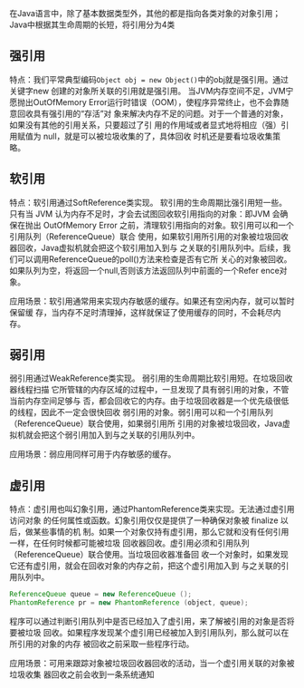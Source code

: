 在Java语言中，除了基本数据类型外，其他的都是指向各类对象的对象引用；Java中根据其生命周期的长短，将引用分为4类
## 强引用
特点：我们平常典型编码`Object obj = new Object()`中的obj就是强引用。通过关键字new 
创建的对象所关联的引用就是强引用。 当JVM内存空间不足，JVM宁愿抛出OutOfMemory 
Error运行时错误（OOM），使程序异常终止，也不会靠随意回收具有强引用的“存活”对 
象来解决内存不足的问题。对于一个普通的对象，如果没有其他的引用关系，只要超过了引 
用的作用域或者显式地将相应（强）引用赋值为 null，就是可以被垃圾收集的了，具体回收 
时机还是要看垃圾收集策略。 

## 软引用                                                     
特点：软引用通过SoftReference类实现。 软引用的生命周期比强引用短一些。只有当 JVM 
认为内存不足时，才会去试图回收软引用指向的对象：即JVM 会确保在抛出 OutOfMemory 
Error 之前，清理软引用指向的对象。软引用可以和一个引用队列（ReferenceQueue）联合 
使用，如果软引用所引用的对象被垃圾回收器回收，Java虚拟机就会把这个软引用加入到与 
之关联的引用队列中。后续，我们可以调用ReferenceQueue的poll()方法来检查是否有它所 
关心的对象被回收。如果队列为空，将返回一个null,否则该方法返回队列中前面的一个Refer 
ence对象。

应用场景：软引用通常用来实现内存敏感的缓存。如果还有空闲内存，就可以暂时保留缓 
存，当内存不足时清理掉，这样就保证了使用缓存的同时，不会耗尽内存。

## 弱引用
弱引用通过WeakReference类实现。 弱引用的生命周期比软引用短。在垃圾回收器线程扫描
它所管辖的内存区域的过程中，一旦发现了具有弱引用的对象，不管当前内存空间足够与
否，都会回收它的内存。由于垃圾回收器是一个优先级很低的线程，因此不一定会很快回收
弱引用的对象。弱引用可以和一个引用队列（ReferenceQueue）联合使用，如果弱引用所
引用的对象被垃圾回收，Java虚拟机就会把这个弱引用加入到与之关联的引用队列中。

应用场景：弱应用同样可用于内存敏感的缓存。


## 虚引用
特点：虚引用也叫幻象引用，通过PhantomReference类来实现。无法通过虚引用访问对象
的任何属性或函数。幻象引用仅仅是提供了一种确保对象被 finalize 以后，做某些事情的机
制。如果一个对象仅持有虚引用，那么它就和没有任何引用一样，在任何时候都可能被垃圾
回收器回收。虚引用必须和引用队列 （ReferenceQueue）联合使用。当垃圾回收器准备回
收一个对象时，如果发现它还有虚引用，就会在回收对象的内存之前，把这个虚引用加入到
与之关联的引用队列中。

```java
ReferenceQueue queue = new ReferenceQueue ();
PhantomReference pr = new PhantomReference (object, queue);
```
程序可以通过判断引用队列中是否已经加入了虚引用，来了解被引用的对象是否将要被垃圾
回收。如果程序发现某个虚引用已经被加入到引用队列，那么就可以在所引用的对象的内存
被回收之前采取一些程序行动。

应用场景：可用来跟踪对象被垃圾回收器回收的活动，当一个虚引用关联的对象被垃圾收集
器回收之前会收到一条系统通知